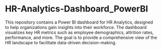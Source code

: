 # HR-Analytics-Dashboard_PowerBI
This repository contains a Power BI dashboard for HR Analytics, designed to help organizations gain insights into their workforce. The dashboard visualizes key HR metrics such as employee demographics, attrition rates, performance, and more. The goal is to provide a comprehensive view of the HR landscape to facilitate data-driven decision-making.
